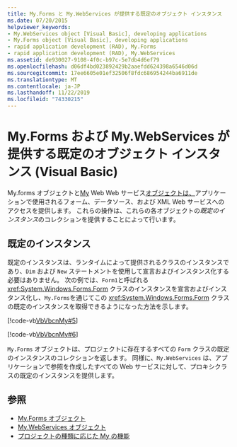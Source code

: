```yaml
---
title: My.Forms と My.WebServices が提供する既定のオブジェクト インスタンス
ms.date: 07/20/2015
helpviewer_keywords:
- My.WebServices object [Visual Basic], developing applications
- My.Forms object [Visual Basic], developing applications
- rapid application development (RAD), My.Forms
- rapid application development (RAD), My.WebServices
ms.assetid: de930027-9108-4f0c-b97c-5e7db4d6ef79
ms.openlocfilehash: d06df4bd023892429b2aaefdd624398a6546d06d
ms.sourcegitcommit: 17ee6605e01ef32506f8fdc686954244ba6911de
ms.translationtype: MT
ms.contentlocale: ja-JP
ms.lasthandoff: 11/22/2019
ms.locfileid: "74330215"
---
```

# <a name="default-object-instances-provided-by-myforms-and-mywebservices-visual-basic"></a>My.Forms および My.WebServices が提供する既定のオブジェクト インスタンス (Visual Basic)

My.forms オブジェクトと[My](../../../visual-basic/language-reference/objects/my-webservices-object.md) Web Web サービス[オブジェクトは、](../../../visual-basic/language-reference/objects/my-forms-object.md)アプリケーションで使用されるフォーム、データソース、および XML Web サービスへのアクセスを提供します。 これらの操作は、これらの各オブジェクトの*既定のインスタンス*のコレクションを提供することによって行います。  
  
## <a name="default-instances"></a>既定のインスタンス  

 既定のインスタンスは、ランタイムによって提供されるクラスのインスタンスであり、`Dim` および `New` ステートメントを使用して宣言およびインスタンス化する必要はありません。 次の例では、`Form1`と呼ばれる <xref:System.Windows.Forms.Form> クラスのインスタンスを宣言およびインスタンス化し、`My.Forms`を通じてこの <xref:System.Windows.Forms.Form> クラスの既定のインスタンスを取得できるようになった方法を示します。  
  
 [!code-vb[VbVbcnMy#5](~/samples/snippets/visualbasic/VS_Snippets_VBCSharp/VbVbcnMy/VB/Class1.vb#5)]  
  
 [!code-vb[VbVbcnMy#6](~/samples/snippets/visualbasic/VS_Snippets_VBCSharp/VbVbcnMy/VB/Class1.vb#6)]  
  
 `My.Forms` オブジェクトは、プロジェクトに存在するすべての `Form` クラスの既定のインスタンスのコレクションを返します。 同様に、`My.WebServices` は、アプリケーションで参照を作成したすべての Web サービスに対して、プロキシクラスの既定のインスタンスを提供します。  
  
## <a name="see-also"></a>参照

- [My.Forms オブジェクト](../../../visual-basic/language-reference/objects/my-forms-object.md)
- [My.WebServices オブジェクト](../../../visual-basic/language-reference/objects/my-webservices-object.md)
- [プロジェクトの種類に応じた My の機能](../../../visual-basic/developing-apps/development-with-my/how-my-depends-on-project-type.md)
